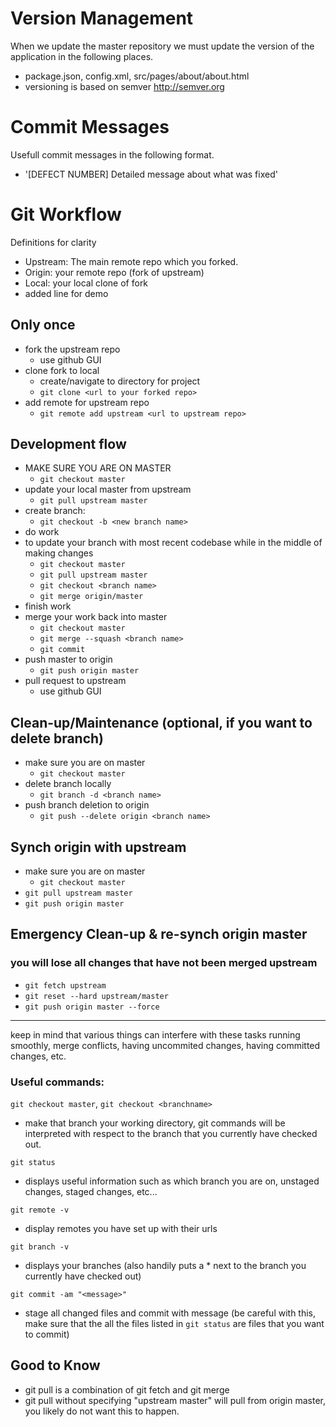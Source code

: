 # Version Management

When we update the master repository we must update the version of the application in the following places.
- package.json, config.xml, src/pages/about/about.html
- versioning is based on semver http://semver.org

# Commit Messages

 Usefull commit messages in the following format.
 - '[DEFECT NUMBER] Detailed message about what was fixed'
 
# Git Workflow

Definitions for clarity
- Upstream: The main remote repo which you forked.
- Origin: your remote repo (fork of upstream)
- Local: your local clone of fork
- added line for demo


## Only once
- fork the upstream repo
  * use github GUI
- clone fork to local
  * create/navigate to directory for project
  * `git clone <url to your forked repo>`
- add remote for upstream repo
  * `git remote add upstream <url to upstream repo>`


## Development flow
- MAKE SURE YOU ARE ON MASTER
  * `git checkout master`
- update your local master from upstream
  * `git pull upstream master`
- create branch:
  * `git checkout -b <new branch name>`
- do work
- to update your branch with most recent codebase while in the middle of making changes 
  * `git checkout master`
  * `git pull upstream master`
  * `git checkout <branch name>`
  * `git merge origin/master`
- finish work
- merge your work back into master 
  * `git checkout master`
  * `git merge --squash <branch name>`
  * `git commit`
- push master to origin
  * `git push origin master`
- pull request to upstream
  * use github GUI 

## Clean-up/Maintenance (optional, if you want to delete branch)
- make sure you are on master
  * `git checkout master`
- delete branch locally
  * `git branch -d <branch name> `
- push branch deletion to origin
  * `git push --delete origin <branch name>`

## Synch origin with upstream
- make sure you are on master
  * `git checkout master`
- `git pull upstream master`
- `git push origin master`

## Emergency Clean-up & re-synch origin master
### you will lose all changes that have not been merged upstream
- `git fetch upstream`
- `git reset --hard upstream/master`
- `git push origin master --force`
---
keep in mind that various things can interfere with these tasks running smoothly, merge conflicts, having uncommited changes,
having committed changes, etc.  

 ### Useful commands:

`git checkout master`, `git checkout <branchname>`
- make that branch your working directory, git commands will be interpreted with respect to the branch that you currently have checked out.

`git status`
- displays useful information such as which branch you are on, unstaged changes, staged changes, etc...

`git remote -v`
- display remotes you have set up with their urls

`git branch -v`
- displays your branches (also handily puts a * next to the branch you currently have checked out)

`git commit -am "<message>"`
- stage all changed files and commit with message (be careful with this, make sure that the all the files listed in `git status` are files that you want to commit)

## Good to Know

- git pull is a combination of git fetch and git merge
- git pull without specifying "upstream master" will pull from origin master, you likely do not want this to happen.

